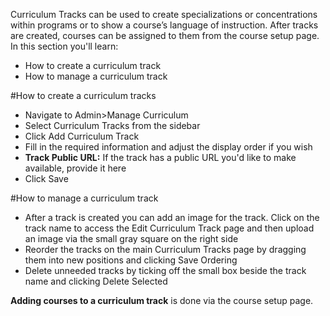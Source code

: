 Curriculum Tracks can be used to create specializations or concentrations within programs or to show a course’s language of instruction.  After tracks are created, courses can be assigned to them from the course setup page.
In this section you'll learn:
* How to create a curriculum track
* How to manage a curriculum track


#How to create a curriculum tracks
* Navigate to Admin>Manage Curriculum
* Select Curriculum Tracks from the sidebar
* Click Add Curriculum Track
* Fill in the required information and adjust the display order if you wish
* **Track Public URL:** If the track has a public URL you'd like to make available, provide it here
* Click Save

#How to manage a curriculum track
* After a track is created you can add an image for the track.  Click on the track name to access the Edit Curriculum Track page and then upload an image via the small gray square on the right side
* Reorder the tracks on the main Curriculum Tracks page by dragging them into new positions and clicking Save Ordering
* Delete unneeded tracks by ticking off the small box beside the track name and clicking Delete Selected

**Adding courses to a curriculum track** is done via the course setup page.
